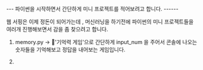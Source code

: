 --- 파이썬을 시작하면서 간단하게 미니 프로젝트를 적어보려고 합니다. ------

웹 서핑은 이제 정돈이 되어가는데 , 머신러닝을 하기전에 파이썬의 미니 프로젝트들을 여러개 진행해보면서 감을 좀 찾으려고 합니다. 

1. memory.py -> '기억력 게임'으로 간단하게 input_num 을 주어서 콘솔에 나오는 숫자들을 기억해보고 정답을 내어보는 게임입니다.

2. 
